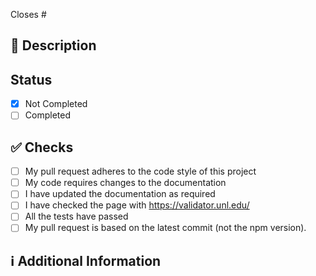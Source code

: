 <!--
Thanks for creating this pull request 🤗

Please make sure that the pull request is limited to one type (docs, feature, etc.) and keep it as small as possible. You can open multiple prs instead of opening a huge one.
-->

<!-- If this pull request closes an issue, please mention the issue number below -->

Closes #<!-- Issue # here -->

## 📑 Description

<!-- Add a brief description of the PR -->

## Status

- [x] Not Completed
- [ ] Completed

## ✅ Checks

<!-- Make sure your PR passes the tests and do check the following fields as needed - -->

- [ ] My pull request adheres to the code style of this project
- [ ] My code requires changes to the documentation
- [ ] I have updated the documentation as required
- [ ] I have checked the page with https://validator.unl.edu/
- [ ] All the tests have passed
- [ ] My pull request is based on the latest commit (not the npm version).

<!--

Sync fork from GitHub dropdown and update your local branch.

```sh
git pull origin main
git checkout your-branch
git rebase main
npm run test
git push
```

Then create a PR from your GitHub repo.

Or if you are using the command line:

```sh
git checkout main
git fetch upstream // I'm assuming you set the upstream
git merge upstream/main
```

Then change to your branch:

```sh
git checkout my-new-feature
git merge main
```

If you may need to resolve merge conficts if your local branch had unique commits.

Now you are ready to submit your PR.

It’s a good idea to sync from time to
time, so you aren’t left too far behind the parent branch.

-->

## ℹ Additional Information

<!-- Any additional information like breaking changes, dependencies added, screenshots, comparisons between new and old behavior, etc. -->
